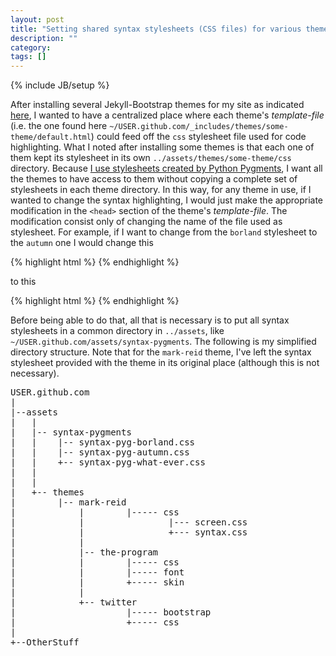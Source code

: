 ```yaml
---
layout: post
title: "Setting shared syntax stylesheets (CSS files) for various themes"
description: ""
category: 
tags: []
---
```

{% include JB/setup %}

After installing several Jekyll-Bootstrap themes for my site as indicated 
[here](http://jekyllbootstrap.com/usage/jekyll-theming.html), I wanted to 
have a centralized place where each theme's _template-file_ (i.e. the one
found here `~/USER.github.com/_includes/themes/some-theme/default.html`) 
could feed off the `css` stylesheet file used for code highlighting. What I
noted after installing some themes is that each one of them kept its 
stylesheet in its own `../assets/themes/some-theme/css` directory. Because [I 
use stylesheets created by Python Pygments](/blog/2013/setup-syntax-highlighting-in-your-jekyllgithub-site/), I want all the themes to have access to them
without copying a complete set of stylesheets in each theme directory.
In this way, for any theme in use, if I wanted to change the syntax 
highlighting, I would just make the appropriate modification in the `<head>` 
section of the theme's _template-file_. The modification consist only of
changing the name of the file used as stylesheet. For example, if I want 
to change from the `borland` stylesheet to the `autumn` one I would change
this

{% highlight html %}
    <link rel="stylesheet" href="{{ site.url }}/assets/syntax-pygments/syntax-pyg-borland.css" type="text/css" />
{% endhighlight %}

to this

{% highlight html %}
    <link rel="stylesheet" href="{{ site.url }}/assets/syntax-pygments/syntax-pyg-autumn.css" type="text/css" />
{% endhighlight %}

Before being able to do that, all that is necessary is to put all syntax 
stylesheets in a common directory in `../assets`, like `~/USER.github.com/assets/syntax-pygments`. The following is my simplified directory structure.
Note that for the `mark-reid` theme, I've left the syntax stylesheet 
provided with the theme in its original place (although this is not necessary).

<pre>
USER.github.com
|
|--assets
|	|
|	|-- syntax-pygments
|	|    |-- syntax-pyg-borland.css 
|	|    |-- syntax-pyg-autumn.css
|	|    +-- syntax-pyg-what-ever.css
|	|    
|	|
|	+-- themes
|	     |-- mark-reid
|            |        |----- css
|            |                |--- screen.css
|            |                +--- syntax.css
|            |          
|            |-- the-program
|            |        |----- css
|            |        |----- font
|            |        +----- skin
|            |
|            +-- twitter
|                     |----- bootstrap
|                     +----- css
|
+--OtherStuff
</pre>



